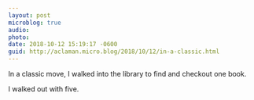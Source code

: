 ```yaml
---
layout: post
microblog: true
audio: 
photo: 
date: 2018-10-12 15:19:17 -0600
guid: http://aclaman.micro.blog/2018/10/12/in-a-classic.html
---
```

In a classic move, I walked into the library to find and checkout one book.


I walked out with five.
